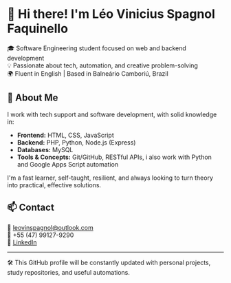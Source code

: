 # 👋 Hi there! I'm Léo Vinicius Spagnol Faquinello

🎓 Software Engineering student focused on web and backend development  
💡 Passionate about tech, automation, and creative problem-solving  
🌍 Fluent in English | Based in Balneário Camboriú, Brazil

## 🚀 About Me

I work with tech support and software development, with solid knowledge in:

- **Frontend:** HTML, CSS, JavaScript  
- **Backend:** PHP, Python, Node.js (Express)  
- **Databases:** MySQL  
- **Tools & Concepts:** Git/GitHub, RESTful APIs, i also work with Python and Google Apps Script automation

I'm a fast learner, self-taught, resilient, and always looking to turn theory into practical, effective solutions.

## 📫 Contact

📧 leovinspagnol@outlook.com  
📱 +55 (47) 99127-9290  
🔗 [LinkedIn](https://linkedin.com/in/léo-vinicius-spagnol-21404320a)

---

🛠️ This GitHub profile will be constantly updated with personal projects, study repositories, and useful automations.
